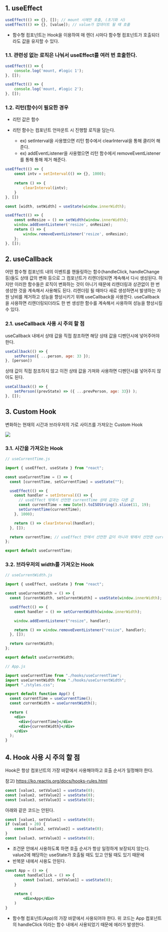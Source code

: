 ## 1. useEffect

```jsx
useEffect(() => {}, []); // mount 시에만 호출, (초기화 시)
useEffect(() => {}, [value]); // value가 업데이트 될 때 호출
```

- 함수형 컴포넌트는 Hook을 이용하여 매 렌더 시마다 함수형 컴포넌트가 호출되더라도 값을 유지할 수 있다.



### 1.1. 관련성 없는 로직은 나눠서 useEffect를 여러 번 호출한다.

```jsx
useEffect(() => {
    console.log('mount, #logic 1');
}, []);

useEffect(() => {
    console.log('mount, #logic 2');
}, []);
```



### 1.2. 리턴(함수)이 필요한 경우

- 리턴 값은 함수

- 리턴 함수는 컴포넌트 언마운트 시 진행할 로직을 담는다.
  - ex) setInterval을 사용했으면 리턴 함수에서 clearInterval을 통해 클리어 해준다.
  - ex) addEventListener을 사용했으면 리턴 함수에서 removeEventListener를 통해 통해 제거 해준다.

```jsx
useEffect(() => {
	const intv = setInterval(() => {}, 1000);
    
    return () => {
        clearInterval(intv);
    }
}, [])
```

```jsx
const [width, setWidth] = useState(window.innerWidth);

useEffect(() => {
	const onResize = () => setWidth(window.innerWidth);
    window.addEventListener('resize', onResize);
    return () => {
        window.removeEventListener('resize', onResize);
    };
}, []);
```



## 2. useCallback

어떤 함수형 컴포넌트 내의 이벤트를 핸들링하는 함수(handleClick, handleChange 등)들도 상태 값의 변화 등으로 그 컴포넌트가 리렌더링되면 계속해서 다시 생성된다. 하지만 이러한 함수들은 로직이 변화하는 것이 아니기 때문에 리렌더링과 상관없이 한 번 생성한 것을 계속해서 사용해도 된다. 리렌더링 될 때마다 새로 생성하면서 발생하는 자원 낭비를 제거하고 성능을 향상시키기 위해 useCallback을 사용한다. useCallback을 사용하면 리렌더링되더라도 한 번 생성한 함수를 계속해서 사용하여 성능을 향상시킬 수 있다.



### 2.1. useCallback 사용 시 주의 할 점

useCallback 내에서 상태 값을 직접 참조하면 해당 상태 값을 디펜던시에 넣어주어야 한다.

```jsx
useCallback(() => {
    setPerson({ ...person, age: 33 });
}, [person])
```

상태 값이 직접 참조하지 않고 이전 상태 값을 가져와 사용하면 디펜던시를 넣어주지 않아도 된다.

```jsx
useCallback(() => {
    setPerson((prevState) => ({ ...prevPerson, age: 33}) );
}, []);
```



## 3. Custom Hook

변화하는 현재의 시간과 브라우저의 가로 사이즈를 가져오는 Custom Hook

![](https://imgur.com/WRs2xSC.gif)



### 3.1. 시간을 가져오는 Hook

```jsx
// useCurrentTime.js

import { useEffect, useState } from "react";

const useCurrentTime = () => {
  const [currentTime, setCurrentTime] = useState("");

  useEffect(() => {
    const handler = setInterval(() => {
      // useEffect 밖에서 선언한 currentTime 상태 값과는 다른 값
      const currentTime = new Date().toISOString().slice(11, 19);
      setCurrentTime(currentTime);
    }, 1000);

    return () => clearInterval(handler);
  }, []);

  return currentTime; // useEffect 안에서 선언한 값이 아니라 밖에서 선언한 currentTime 상태 값
};

export default useCurrentTime;
```





### 3.2. 브라우저의 width를 가져오는 Hook

```jsx
// useCurrentWidth.js

import { useEffect, useState } from "react";

const useCurrentWidth = () => {
  const [currentWidth, setCurrentWidth] = useState(window.innerWidth);

  useEffect(() => {
    const handler = () => setCurrentWidth(window.innerWidth);

    window.addEventListener("resize", handler);

    return () => window.removeEventListener("resize", handler);
  }, []);

  return currentWidth;
};

export default useCurrentWidth;
```



```jsx
// App.js

import useCurrentTime from "./hooks/useCurrentTime";
import useCurrentWidth from "./hooks/useCurrentWidth";
import "./styles.css";

export default function App() {
  const currentTime = useCurrentTime();
  const currentWidth = useCurrentWidth();

  return (
    <div>
      <div>{currentTime}</div>
      <div>{currentWidth}</div>
    </div>
  );
}
```



## 4. Hook 사용 시 주의 할 점

Hook은 항상 컴포넌트의 가장 바깥에서 사용해야하고 호출 순서가 일정해야 한다.

참고) https://ko.reactjs.org/docs/hooks-rules.html

```jsx
const [value1, setValue1] = useState(0);
const [value2, setValue2] = useState(0);
const [value3, setValue3] = useState(0);
```

아래와 같은 코드는 안된다.

```jsx
const [value1, setValue1] = useState(0);
if (value1 > 20) {
	const [value2, setValue2] = useState(0);    
}
const [value3, setValue3] = useState(0);
```

- 조건문 안에서 사용하도록 하면 호출 순서가 항상 일정하게 보장되지 않는다. value2에 해당하는 useState가 호출될 때도 있고 안될 때도 있기 때문에
- 반복문 내에서 사용도 안된다.

```jsx
const App = () => {
    const handleClick = () => {
		const [value1, setValue1] = useState(0);
    }
    
    return (
    	<div>App</div>
    )
}
```

- 함수형 컴포넌트(App)의 가장 바깥에서 사용되어야 한다. 위 코드는 App 컴포넌트의 handleClick 이라는 함수 내에서 사용되었기 때문에 에러가 발생한다.

